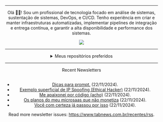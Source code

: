 <div align="center">
<hr>
<p>Olá 👋🏾! Sou um profissional de tecnologia focado em análise de sistemas, sustentação de sistemas, DevOps, e CI/CD. Tenho experiência em criar e manter infraestruturas automatizadas, implementar pipelines de integração e entrega contínua, e garantir a alta disponibilidade e performance dos sistemas.</p>
  <img src="https://media.giphy.com/media/yAGIvCiwPJn5C/giphy.gif">
<hr>
  <details>
  <summary>Meus repositórios preferidos</summary>
  <br />
  Alguns dos meus melhores repositórios:
  <br />
<br />
  <ul><li><a href=https://github.com/KubeNerd/aluratube target="_blank" rel="noopener noreferrer">KubeNerd/aluratube</a> (<b>0</b> ✨ and <b>0</b> 🍴): Aluratube - Desenvolvido durante a imersão React da Alura no final de 2022</li><li><a href=https://github.com/KubeNerd/nlw-ia target="_blank" rel="noopener noreferrer">KubeNerd/nlw-ia</a> (<b>0</b> ✨ and <b>0</b> 🍴): Projeto desenvolvido durante a NLW IA - Usando a API da OPENAI</li><li><a href=https://github.com/KubeNerd/nlw-journey-ia target="_blank" rel="noopener noreferrer">KubeNerd/nlw-journey-ia</a> (<b>0</b> ✨ and <b>0</b> 🍴): NLW IA - Agent de viagens usando python + langchain + GPT</li>
<li>More coming soon :).</li>
</ul>
  </details>
  <hr/>
    <summary>Recent Newsletters</summary>
  <br />
  <ul>
    <li><a href=https://www.tabnews.com.br/FabioSmuu/dicas-para-prompt target="_blank" rel="noopener noreferrer">Dicas para prompt.</a> (22/11/2024).</li><li><a href=https://www.tabnews.com.br/FabioSmuu/exemplo-superficial-de-ip-spoofing-ethical-hacker target="_blank" rel="noopener noreferrer">Exemplo superficial de IP Spoofing (Ethical Hacker)</a> (22/11/2024).</li><li><a href=https://www.tabnews.com.br/brunouttempergher/me-apaixonei-por-codigo-acho target="_blank" rel="noopener noreferrer">Me apaixonei por código (acho)</a> (22/11/2024).</li><li><a href=https://www.tabnews.com.br/maiguelman/os-planos-do-meu-microsaas-que-nao-monetiza target="_blank" rel="noopener noreferrer">Os planos do meu microsaas que não monetiza</a> (22/11/2024).</li><li><a href=https://www.tabnews.com.br/LipeMachado/falta-de-ideias target="_blank" rel="noopener noreferrer">Você com certeza já passou por isso</a> (22/11/2024).</li>
  </ul>
<p>Read more newsletter issues: <a href="https://www.tabnews.com.br/recentes/rss">https://www.tabnews.com.br/recentes/rss</a>.</p>
  </details>
